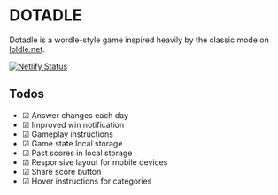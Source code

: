# DOTADLE
Dotadle is a wordle-style game inspired heavily by the classic mode on [loldle.net](https://loldle.net/).

[![Netlify Status](https://api.netlify.com/api/v1/badges/0d7eca1c-5e02-4a09-bb47-da94195bedcb/deploy-status)](https://app.netlify.com/sites/dotadle/deploys)

## Todos
- &#9745; Answer changes each day
- &#9745; Improved win notification
- &#9745; Gameplay instructions
- &#9745; Game state local storage
- &#9745; Past scores in local storage
- &#9745; Responsive layout for mobile devices
- &#9745; Share score button
- &#9745; Hover instructions for categories

